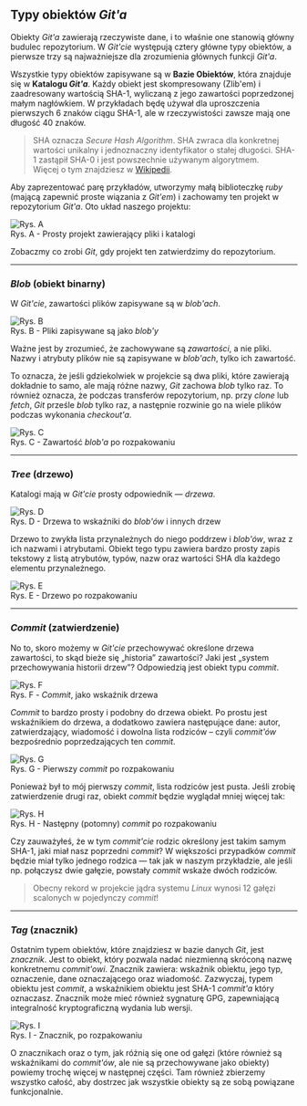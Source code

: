 ## Typy obiektów *Git'a*

Obiekty *Git'a* zawierają rzeczywiste dane, i to właśnie one stanowią główny budulec repozytorium. 
W *Git'cie* występują cztery główne typy obiektów, a pierwsze trzy są najważniejsze dla zrozumienia głównych funkcji *Git'a*.

Wszystkie typy obiektów zapisywane są w **Bazie Obiektów**, która znajduje się w **Katalogu _Git'a_**. Każdy obiekt jest skompresowany (Zlib'em) i zaadresowany wartością SHA-1, wyliczaną z jego zawartości poprzedzonej małym nagłówkiem. W przykładach będę używał dla uproszczenia pierwszych 6 znaków ciągu SHA-1, ale w rzeczywistości zawsze mają one długość 40 znaków.

> SHA oznacza *Secure Hash Algorithm*. SHA zwraca dla konkretnej wartości unikalny i jednoznaczny identyfikator o stałej długości. 
SHA-1 zastąpił SHA-0 i jest powszechnie używanym algorytmem.<br>
Więcej o tym znajdziesz w [Wikipedii](http://en.wikipedia.org/wiki/SHA1).

Aby zaprezentować parę przykładów, utworzymy małą biblioteczkę *ruby* (mającą zapewnić proste wiązania z *Git'em*) i zachowamy ten projekt w repozytorium *Git'a*. 
Oto układ naszego projektu:

![Rys. A](https://github.com/pluralsight/git-internals-pdf/blob/master/artwork/s1/layout.png)<br>
Rys. A - Prosty projekt zawierający pliki i katalogi

Zobaczmy co zrobi *Git*, gdy projekt ten zatwierdzimy do repozytorium.

---
### *Blob* (obiekt binarny)

W *Git'cie*, zawartości plików zapisywane są w *blob'ach*.

![Rys. B](https://github.com/pluralsight/git-internals-pdf/blob/master/artwork/s1/blobs.png)<br>
Rys. B - Pliki zapisywane są jako *blob'y*

Ważne jest by zrozumieć, że zachowywane są *zawartości*, a nie pliki. Nazwy i atrybuty plików nie są zapisywane w *blob'ach*, tylko ich zawartość. 

To oznacza, że jeśli gdziekolwiek w projekcie są dwa pliki, które zawierają dokładnie to samo, ale mają różne nazwy, *Git* zachowa *blob* tylko raz. To również oznacza, że podczas transferów repozytorium, np. przy *clone* lub *fetch*, *Git* prześle *blob* tylko raz, a następnie rozwinie go na wiele plików podczas wykonania *checkout'a*.

![Rys. C](https://github.com/pluralsight/git-internals-pdf/blob/master/artwork/s1/blob-expand.png)<br>
Rys. C - Zawartość *blob'a* po rozpakowaniu

---
### *Tree* (drzewo)

Katalogi mają w *Git'cie* prosty odpowiednik — *drzewa*.

![Rys. D](https://github.com/pluralsight/git-internals-pdf/blob/master/artwork/s1/trees.png)<br>
Rys. D - Drzewa to wskaźniki do *blob'ów* i innych drzew

Drzewo to zwykła lista przynależnych do niego poddrzew i *blob'ów*, wraz z ich nazwami i atrybutami. Obiekt tego typu zawiera bardzo prosty zapis tekstowy z listą atrybutów, typów, nazw oraz wartości SHA dla każdego elementu przynależnego.

![Rys. E](https://github.com/pluralsight/git-internals-pdf/blob/master/artwork/s1/tree-expand.png)<br>
Rys. E - Drzewo po rozpakowaniu

---
### *Commit* (zatwierdzenie)

No to, skoro możemy w *Git'cie* przechowywać określone drzewa zawartości, to skąd bieże się „historia” zawartości? Jaki jest „system przechowywania historii drzew”? Odpowiedzią jest obiekt typu *commit*.

![Rys. F](https://github.com/pluralsight/git-internals-pdf/blob/master/artwork/s1/commit.png)<br>
Rys. F - *Commit*, jako wskaźnik drzewa

*Commit* to bardzo prosty i podobny do drzewa obiekt. Po prostu jest wskaźnikiem do drzewa, a dodatkowo zawiera następujące dane: autor, zatwierdzający, wiadomość i dowolna lista rodziców – czyli *commit'ów* bezpośrednio poprzedzających ten *commit*.

![Rys. G](https://github.com/pluralsight/git-internals-pdf/blob/master/artwork/s1/commit-expand.png)<br>
Rys. G - Pierwszy *commit* po rozpakowaniu

Ponieważ był to mój pierwszy *commit*, lista rodziców jest pusta. Jeśli zrobię zatwierdzenie drugi raz, obiekt *commit* będzie wyglądał mniej więcej tak:

![Rys. H](https://github.com/pluralsight/git-internals-pdf/blob/master/artwork/s1/commit-expand2.png)<br>
Rys. H - Następny (potomny) *commit* po rozpakowaniu

Czy zauważyłeś, że w tym *commit'cie* rodzic określony jest takim samym SHA-1, jaki miał nasz poprzedni *commit*?
W większości przypadków *commit* będzie miał tylko jednego rodzica — tak jak w naszym przykładzie, ale jeśli np. połączysz dwie gałęzie, powstały *commit* wskaże dwóch rodziców.

> Obecny rekord w projekcie jądra systemu *Linux* wynosi 12 gałęzi scalonych w pojedynczy *commit*!

---
### *Tag* (znacznik)

Ostatnim typem obiektów, które znajdziesz w bazie danych *Git*, jest *znacznik*. Jest to obiekt, który pozwala nadać niezmienną skróconą nazwę konkretnemu *commit'owi*. Znacznik zawiera: wskaźnik obiektu, jego typ, oznaczenie, dane oznaczającego oraz wiadomość. Zazwyczaj, typem obiektu jest *commit*, a wskaźnikiem obiektu jest SHA-1 *commit'a* który oznaczasz. Znacznik może mieć również sygnaturę GPG, zapewniającą integralność kryptograficzną wydania lub wersji.

![Rys. I](https://github.com/pluralsight/git-internals-pdf/blob/master/artwork/s1/tag-expand.png)<br>
Rys. I - Znacznik, po rozpakowaniu

O znacznikach oraz o tym, jak różnią się one od gałęzi (które również są wskaźnikami do *commit'ów*, ale nie są przechowywane jako obiekty) powiemy trochę więcej w następnej części. Tam również zbierzemy wszystko całość, aby dostrzec jak wszystkie obiekty są ze sobą powiązane funkcjonalnie.
